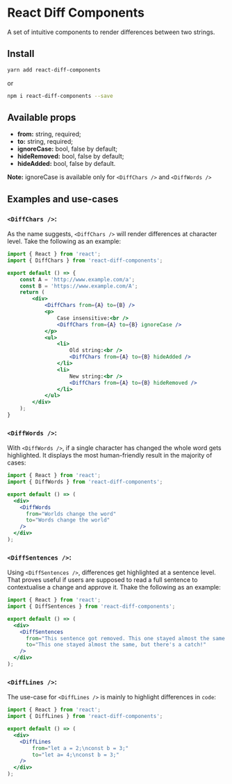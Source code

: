 # React Diff Components

A set of intuitive components to render differences between two strings.

## Install

```bash
yarn add react-diff-components
```

or

```bash
npm i react-diff-components --save
```

## Available props

- __from:__ string, required;
- __to:__ string, required;
- __ignoreCase:__ bool, false by default;
- __hideRemoved:__ bool, false by default;
- __hideAdded:__ bool, false by default.

__Note:__ ignoreCase is available only for `<DiffChars />` and `<DiffWords />`

## Examples and use-cases

### `<DiffChars />`:

As the name suggests, `<DiffChars />` will render differences at character level. Take the following as an example:

```jsx
import { React } from 'react';
import { DiffChars } from 'react-diff-components';

export default () => {
    const A = 'http://www.example.com/a';
    const B = 'https://www.example.com/A';
    return (
        <div>
            <DiffChars from={A} to={B} />
            <p>
                Case insensitive:<br />
                <DiffChars from={A} to={B} ignoreCase />
            </p>
            <ul>
                <li>
                    Old string:<br />
                    <DiffChars from={A} to={B} hideAdded />
                </li>
                <li>
                    New string:<br />
                    <DiffChars from={A} to={B} hideRemoved />
                </li>
            </ul>
        </div>
    );
}
```

### `<DiffWords />`:

With `<DiffWords />`, if a single character has changed the whole word gets highlighted. It displays the most human-friendly result in the majority of cases:


```jsx
import { React } from 'react';
import { DiffWords } from 'react-diff-components';

export default () => (
  <div>
    <DiffWords
      from="Worlds change the word"
      to="Words change the world"
    />
  </div>
);
```

### `<DiffSentences />`:

Using `<DiffSentences />`, differences get highlighted at a sentence level. That proves useful if users are supposed to read a full sentence to contextualise a change and approve it. Thake the following as an example:

```jsx
import { React } from 'react';
import { DiffSentences } from 'react-diff-components';

export default () => (
  <div>
    <DiffSentences
      from="This sentence got removed. This one stayed almost the same."
      to="This one stayed almost the same, but there's a catch!"
    />
  </div>
);
```

### `<DiffLines />`:

The use-case for `<DiffLines />` is mainly to highlight differences in `code`:

```jsx
import { React } from 'react';
import { DiffLines } from 'react-diff-components';

export default () => (
  <div>
    <DiffLines 
        from="let a = 2;\nconst b = 3;"
        to="let a= 4;\nconst b = 3;"
    />
  </div>
);
```
